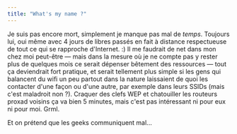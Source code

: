 ```yaml
---
title: "What's my name ?"
---
```


Je suis pas encore mort, simplement je manque pas mal de _temps_. Toujours
lui, oui même avec 4 jours de libres passés en fait à distance respectueuse de
tout ce qui se rapproche d'Internet. :) Il me faudrait de net dans mon chez
moi peut-être — mais dans la mesure où je ne compte pas y rester plus de
quelques mois ce serait dépenser bêtement des ressources — tout ça deviendrait
fort pratique, et serait tellement plus simple si les gens qui balancent du
wifi un peu partout dans la nature laissaient de quoi les contacter d'une
façon ou d'une autre, par exemple dans leurs SSIDs (mais c'est maladroit non
?). Craquer des clefs WEP et chatouiller les routeurs proxad voisins ça va
bien 5 minutes, mais c'est pas intéressant ni pour eux ni pour moi. Grml.

Et on prétend que les geeks communiquent mal...

